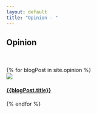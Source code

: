 ```yaml
---
layout: default
title: "Opinion - "
---
```


<h2>Opinion</h2>
<br><br>

<div class="container-fluid padding">
<div class="row text-center padding">
{% for blogPost in site.opinion %}

<div class="col-xs-12 col-sm-6 col-md-4">
            <div class="imageText padding">
                <a href="{{blogPost.url}}" class="hvr-grow-shadow">
                <img src="assets/{{blogPost.imageurl}}" class="img-fluid">
                <span class="title"><h4>{{blogPost.title}}</h4></span>
                </a>
            </div>
                    
</div>


{% endfor %}
</div>
</div>